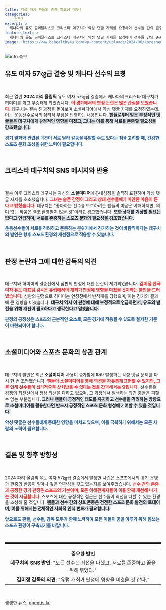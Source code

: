 ```yaml
---
title: 악플 자제 팬들의 존중 필요성 대두!
categories:
  - 스포츠
excerpt: >
  캐나다의 유도 금메달리스트 크리스타 데구치가 악성 댓글 자제를 요청하며 선수들 간의 존중을 강조했습니다. 그녀는 모든 선수는 최선을 다했다며 부정적 의견이 아닌 긍정적인 응원을 부탁했습니다. 클릭해 더 알아보세요!
feature_text: >
  캐나다의 유도 금메달리스트 크리스타 데구치가 악성 댓글 자제를 요청하며 선수들 간의 존중을 강조했습니다. 그녀는 모든 선수는 최선을 다했다며 부정적 의견이 아닌 긍정적인 응원을 부탁했습니다. 클릭해 더 알아보세요!
image: 'https://www.behealthy4u.com/wp-content/uploads/2024/06/koreanews.jpg'
---
```


<p><img src="https://www.behealthy4u.com/wp-content/uploads/2024/06/koreanews.jpg" alt="info 속보" /></p>

<h2 data-ke-size="size26">유도 여자 57㎏급 결승 및 캐나다 선수의 요청</h2>

<p data-ke-size="size16">&nbsp;</p>

<p>최근 열린 <strong>2024 파리 올림픽</strong> 유도 여자 57㎏급 결승에서 캐나다의 크리스타 데구치가 허미미를 꺾고 우승하게 되었습니다. <b><span style="color: #ee2323;">이 경기에서의 판정 논란은 많은 관심을 모았습니다.</span></b> 데구치는 결승 전 과정을 돌아보며 소셜미디어에서 악성 댓글 자제를 요청하였는데, 이는 운동선수로서의 심리적 부담을 반영하는 내용입니다. <b><span style="background-color: #21538527;">팬들로부터 받은 부정적인 댓글들은 데구치에게 감정적인 영향을 미쳤고, 그녀는 이를 통해 서로를 존중할 필요성을 강조했습니다.</span></b> </p>

<p><b><span style="color: #1a5490;">경기 결과와 관련된 의견이 서로 달라 갈등을 유발할 수도 있다는 점을 고려할 때, 건강한 스포츠 문화 조성을 위한 노력이 필요합니다.</span></b></p>

<p data-ke-size="size16">&nbsp;</p>

<h2 data-ke-size="size26">크리스타 데구치의 SNS 메시지와 반응</h2>

<p data-ke-size="size16">&nbsp;</p>

<p>결승 이후 크리스타 데구치는 자신의 <strong>소셜미디어</strong>에心내심정을 솔직히 표현하며 악성 댓글 자제를 호소했습니다. <b><span style="color: #ee2323;">그녀는 슬픈 감정이 그리고 상대 선수들에게 미안한 마음이 든다고 밝혔습니다.</span></b> 데구치는 "좋아하는 선수를 보호하려는 팬들의 마음은 이해하지만, 의미 없는 싸움은 결코 환영받지 않을 것"이라고 경고했습니다. <b><span style="background-color: #21538527;">또한 상대를 겨냥할 필요는 없다고 언급하며, 서로를 존중하는 스포츠 문화의 필요성을 강조했습니다.</span></b> </p>

<p><b><span style="color: #1a5490;">운동선수들이 서로를 격려하고 존중하는 분위기에서 경기하는 것이 바람직하다는 데구치의 발언은 향후 스포츠 환경의 개선점으로 작용할 수 있습니다.</span></b></p>

<p data-ke-size="size16">&nbsp;</p>

<h2 data-ke-size="size26">판정 논란과 그에 대한 감독의 의견</h2>

<p data-ke-size="size16">&nbsp;</p>

<p>데구치와 허미미의 결승전에서 심판의 판정에 대한 논란이 제기되었습니다. <b><span style="color: #ee2323;">김미정 한국 여자 유도 대표팀 감독은 유럽에서의 개최가 판정에 영향을 미쳤을 것이라는 불만을 드러냈습니다.</span></b> 심판의 판정으로 허미미는 연장전에서 반칙패를 당했으며, 이는 경기의 결과에 큰 영향을 미쳤습니다. <b><span style="background-color: #21538527;">데구치 역시 이 판정에 대해 부정적으로 언급하면서, 유도의 발전을 위해 개선이 필요하다고 생각한다고 말했습니다.</span></b></p>

<p><b><span style="color: #1a5490;">판정의 공정성은 스포츠의 근본적인 요소로, 모든 경기에 적용될 수 있도록 철저한 기준이 마련되어야 합니다.</span></b></p>

<p data-ke-size="size16">&nbsp;</p>

<h2 data-ke-size="size26">소셜미디어와 스포츠 문화의 상관 관계</h2>

<p data-ke-size="size16">&nbsp;</p>

<p>데구치의 발언은 최근 <strong>소셜미디어</strong> 사용이 증가함에 따라 발생하는 악성 댓글 문제를 다시 한 번 조명했습니다. <b><span style="color: #ee2323;">팬들이 소셜미디어를 통해 의견을 자유롭게 표현할 수 있지만, 그로 인해 선수들이 심리적으로 상처받을 수 있다는 점을 간과해서는 안됩니다.</span></b> 선수들은 경쟁의 최전선에서 항상 최선을 다하고 있으며, 그 과정에서 발생하는 의견 충돌은 피할 수 없는 부분입니다. <b><span style="background-color: #21538527;">그러나 팬들이 긍정적인 태도를 유지하고 선수들을 격려하는 방향으로 소셜미디어를 활용한다면 반드시 긍정적인 스포츠 문화 형성에 기여할 수 있을 것입니다.</span></b> </p>

<p><b><span style="color: #1a5490;">악성 댓글은 선수들에게 중대한 영향을 미치고 있으며, 이를 극복하기 위해서는 모든 사람의 노력이 필요합니다.</span></b></p>

<p data-ke-size="size16">&nbsp;</p>

<h2 data-ke-size="size26">결론 및 향후 방향성</h2>

<p data-ke-size="size16">&nbsp;</p>

<p>2024 파리 올림픽 유도 여자 57㎏급 결승에서 발생한 사건은 스포츠에서의 경기 운영과 관중의 반응이 얼마나 깊은 연관성을 갖고 있는지를 보여주었습니다. <b><span style="color: #ee2323;">선수 간의 존중과 공정한 경기 판정은 스포츠의 기본이며, 모든 이해관계자들이 이를 함께 개선해 나가는 것이 시급합니다.</span></b> 스포츠에 대한 긍정적인 접근은 선수들이 최선을 다할 수 있는 환경을 조성해 줄 것입니다. <b><span style="background-color: #21538527;">팬들과 선수 간의 상호 존중은 건전한 스포츠 문화 발전의 토대이며, 이를 위해서는 전체적인 사회적 인식 변화가 필요합니다.</span></b> </p>

<p><b><span style="color: #1a5490;">앞으로도 팬들, 선수들, 감독 모두가 함께 노력하여 모든 이들이 꿈을 이루기 위해 힘쓰는 스포츠 환경이 구축되기를 바랍니다.</span></b></p>

<p data-ke-size="size16">&nbsp;</p>

<hr style="height: 5px;"/>

<table style="width: 100%; border-collapse: collapse;">
    <tr>
        <td style="text-align: center; height: 17px;"><b>중요한 발언</b></td>
    </tr>
    <tr>
        <td style="text-align: center; height: 17px;"><b>데구치의 SNS 발언</b>: "모든 선수는 최선을 다했고, 서로를 존중하고 꿈을 위해 뛰었다."</td>
    </tr>
    <tr>
        <td style="text-align: center; height: 17px;"><b>김미정 감독의 의견</b>: "유럽 개최가 판정에 영향을 미쳤을 것 같다."</td>
    </tr>
</table>

<p data-ke-size="size16">&nbsp;</p>
생생한 뉴스, <a href="https://opensis.kr" rel="dofollow">opensis.kr</a>


